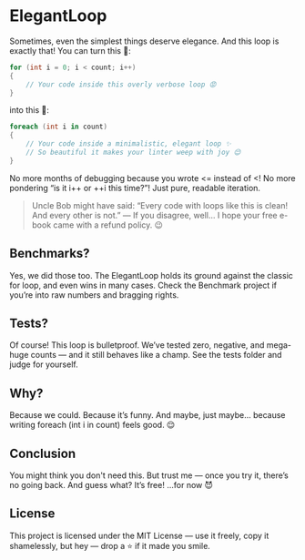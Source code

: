 # ElegantLoop

Sometimes, even the simplest things deserve elegance. And this loop is exactly that!
You can turn this 💩:
```csharp
for (int i = 0; i < count; i++)
{
	// Your code inside this overly verbose loop 😡
}
```
into this 🎂:
```csharp
foreach (int i in count)
{
	// Your code inside a minimalistic, elegant loop ✨
	// So beautiful it makes your linter weep with joy 😌
}
```

No more months of debugging because you wrote <= instead of <!
No more pondering “is it i++ or ++i this time?”!
Just pure, readable iteration.

> Uncle Bob might have said:
> “Every code with loops like this is clean! And every other is not.”
> — If you disagree, well... I hope your free e-book came with a refund policy. 😉

## Benchmarks?
Yes, we did those too.
The ElegantLoop holds its ground against the classic for loop, and even wins in many cases.
Check the Benchmark project if you’re into raw numbers and bragging rights.

## Tests?
Of course!
This loop is bulletproof. We’ve tested zero, negative, and mega-huge counts — and it still behaves like a champ.
See the tests folder and judge for yourself.

## Why?
Because we could.
Because it’s funny.
And maybe, just maybe… because writing foreach (int i in count) feels good. 😌

## Conclusion
You might think you don't need this.
But trust me — once you try it, there’s no going back.
And guess what? It’s free! …for now 😈

## License
This project is licensed under the MIT License —
use it freely, copy it shamelessly, but hey — drop a ⭐ if it made you smile.